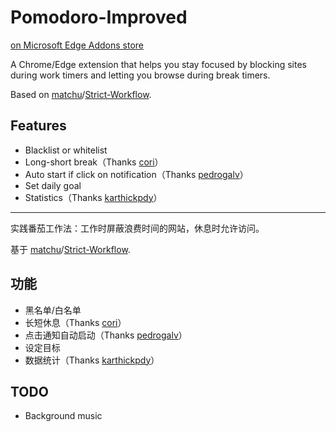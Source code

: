 # Pomodoro-Improved

[on Microsoft Edge Addons store](https://microsoftedge.microsoft.com/addons/detail/aglnejhljfcgffkmhafficfaejjbcnji)

A Chrome/Edge extension that helps you stay focused by blocking sites during work timers and letting you browse during break timers.

Based on [matchu](https://github.com/matchu)/[Strict-Workflow](https://github.com/matchu/Strict-Workflow).

## Features

- Blacklist or whitelist
- Long-short break（Thanks [cori](https://github.com/matchu/Strict-Workflow/pull/25)）
- Auto start if click on notification（Thanks [pedrogalv](https://github.com/matchu/Strict-Workflow/pull/65)）
- Set daily goal
- Statistics（Thanks [karthickpdy](https://github.com/matchu/Strict-Workflow/pull/61)）

---

实践番茄工作法：工作时屏蔽浪费时间的网站，休息时允许访问。

基于 [matchu](https://github.com/matchu)/[Strict-Workflow](https://github.com/matchu/Strict-Workflow).

## 功能

- 黑名单/白名单
- 长短休息（Thanks [cori](https://github.com/matchu/Strict-Workflow/pull/25)）
- 点击通知自动启动（Thanks [pedrogalv](https://github.com/matchu/Strict-Workflow/pull/65)）
- 设定目标
- 数据统计（Thanks [karthickpdy](https://github.com/matchu/Strict-Workflow/pull/61)）

## TODO

- Background music